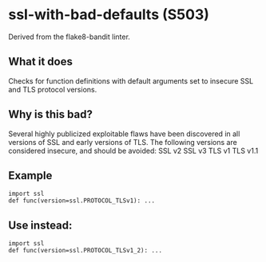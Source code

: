 # ssl-with-bad-defaults (S503)
Derived from the flake8-bandit linter.
## What it does
Checks for function definitions with default arguments set to insecure SSL
and TLS protocol versions.
## Why is this bad?
Several highly publicized exploitable flaws have been discovered in all
versions of SSL and early versions of TLS. The following versions are
considered insecure, and should be avoided:
SSL v2
SSL v3
TLS v1
TLS v1.1
## Example
```
import ssl
def func(version=ssl.PROTOCOL_TLSv1): ...
```
## Use instead:
```
import ssl
def func(version=ssl.PROTOCOL_TLSv1_2): ...
```